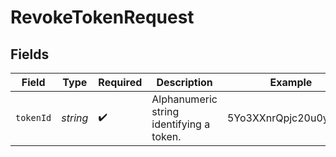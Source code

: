 # RevokeTokenRequest


## Fields

| Field                                    | Type                                     | Required                                 | Description                              | Example                                  |
| ---------------------------------------- | ---------------------------------------- | ---------------------------------------- | ---------------------------------------- | ---------------------------------------- |
| `tokenId`                                | *string*                                 | :heavy_check_mark:                       | Alphanumeric string identifying a token. | 5Yo3XXnrQpjc20u0ybrf2g                   |